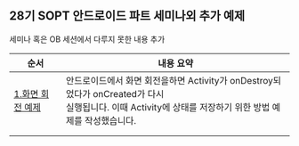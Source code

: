 ## 28기 SOPT 안드로이드 파트 세미나외 추가 예제

세미나 혹은 OB 세션에서 다루지 못한 내용 추가

| 순서                                                   | 내용 요약                                                    |
| ------------------------------------------------------ | ------------------------------------------------------------ |
| [1.화면 회전 예제](/tree/main/1.ScreenRotationExample) | 안드로이드에서 화면 회전을하면 Activity가 onDestroy되었다가 onCreated가 다시<br>실행됩니다. 이때 Activity에 상태를 저장하기 위한 방법 예제를 작성했습니다. |
|                                                        |                                                              |
|                                                        |                                                              |

